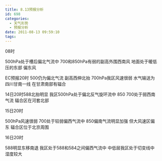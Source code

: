 ```yaml
---
title: 8.13预报分析
id: 698
categories:
  - 天气形势
  - 预报分析
date: 2011-08-13 09:59:10
tags:
---
```


08时

500hPa处于槽后偏北气流中 700和850hPa有弱的副高外围西南风
地面处于暖低压的东部 偏东风

EC预报20时 
500仍为偏北气流 副高西伸北抬
700hPa我区风速很弱 水气输送为四川甘南一线 在甘肃南部有辐合

14日20时588北抬明显 我区500hPa处于偏北反气旋环流中
850 700处于弱西南气流 辐合区在河套北部

15日20时

500hPa风速很弱 700处于较弱偏西气流中
850偏南气流明显加强 但大风速区偏东 辐合区位于北京周围

16日20时

588明显东移南退  我区处于588和584之间偏西气流中
中低层我区处于切变线中 湿度较大